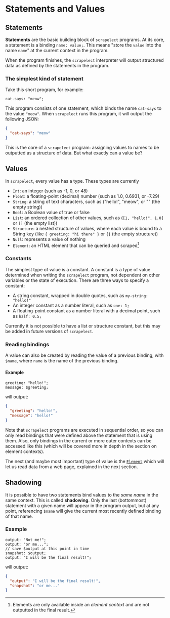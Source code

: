 # Statements and Values

## Statements

**Statements** are the basic building block of `scrapelect`
programs.  At its core, a statement is a binding `name: value;`.
This means "store the `value` into the name `name`" at the
current context in the program.

When the program finishes, the `scrapelect` interpreter will output
structured data as defined by the statements in the program.

### The simplest kind of statement

Take this short program, for example:

```scrp
cat-says: "meow";
```

This program consists of one statement, which binds the
name `cat-says` to the value `"meow"`.  When `scrapelect` runs
this program, it will output the following JSON:

```json
{
  "cat-says": "meow"
}
```

This is the core of a `scrapelect` program: assigning values
to names to be outputted as a structure of data.  But what
exactly can a value be?

## Values

In `scrapelect`, every value has a type.  These types are currently

- `Int`: an integer (such as -1, 0, or 48)
- `Float`: a floating-point (decimal) number (such as 1.0, 0.6931, or -7.29)
- `String`: a string of text characters, such as ("hello!", "meow", or "" (the empty string))
- `Bool`: a Boolean value of true or false
- `List`: an ordered collection of other values, such as (`[1, "hello!", 1.0]` or `[]` (the empty list))
- `Structure`: a nested structure of values, where each value is bound to a
  String key (like `{ greeting: "hi there" }` or `{}` (the empty structure))
- `Null`: represents a value of nothing
- `Element`: an HTML element that can be queried and scraped[^element-caveat]

### Constants

The simplest type of value is a constant.  A constant is a type of value
determined when writing the `scrapelect` program, not dependent on
other variables or the state of execution.  There are three ways
to specify a constant:

- A string constant, wrapped in double quotes, such as `my-string: "hello!"`
- An integer constant as a number literal, such as `one: 1;`
- A floating-point constant as a number literal with a decimal
  point, such as `half: 0.5;`

Currently it is not possible to have a list or structure constant,
but this may be added in future versions of `scrapelect`.

### Reading bindings

A value can also be created by reading the value of a previous
binding, with `$name`, where `name` is the name of the previous
binding.

#### Example

```scrp
greeting: "hello!";
message: $greeting;
```

will output:

```json
{
  "greeting": "hello!",
  "message": "hello!"
}
```

Note that `scrapelect` programs are executed in sequential order, so
you can only read bindings that were defined above the statement
that is using them.  Also, only bindings in the current or
more outer contexts can be accessed like this (which will be covered
more in depth in the section on element contexts).

The next (and maybe most important) type of value is the [`Element`](./elements-and-selectors.md)
which will let us read data from a web page, explained in the next section.

## Shadowing

It is possible to have two statements bind values to the *same name* in the same context.
This is called **shadowing**.  Only the last (bottommost) statement with a given
name will appear in the program output, but at any point, referencing `$name` will
give the current most recently defined binding of that name.

### Example

```scrp
output: "Not me!";
output: "or me...";
// save $output at this point in time
snapshot: $output;
output: "I will be the final result!";
```

will output:

```json
{
  "output": "I will be the final result!",
  "snapshot": "or me..."
}
```

[^element-caveat]: Elements are only available inside an *element context*
  and are not outputted in the final result.
